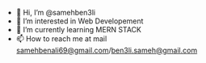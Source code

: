 - 👋 Hi, I’m @samehben3li
- 👀 I’m interested in Web Developement
- 🌱 I’m currently learning MERN STACK
- 📫 How to reach me at mail samehbenali69@gmail.com/ben3li.sameh@gmail.com

<!---
samehben3li/samehben3li is a ✨ special ✨ repository because its `README.md` (this file) appears on your GitHub profile.
You can click the Preview link to take a look at your changes.
--->
